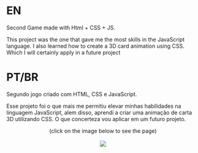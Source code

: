 # EN
Second Game made with Html + CSS + JS.

This project was the one that gave me the most skills in the JavaScript language. I also learned how to create a 3D card animation using CSS. Which I will certainly apply in a future project

# PT/BR

Segundo jogo criado com HTML, CSS e JavaScript.

Esse projeto foi o que mais me permitiu elevar minhas habilidades na linguagem JavaScript, alem disso, aprendi a criar uma animação de carta 3D utilizando CSS. O que concerteza vou aplicar em um futuro projeto.
<br>

<div align="center"> (click on the image below to see the page) </div>
<br>
<div align= "center">
<a href= https://ph-bicalho.github.io/memory-game">    
  <img src="https://user-images.githubusercontent.com/93494879/149800019-d966b85c-7234-4458-b946-866002c2abea.gif">
</a>
</div>
